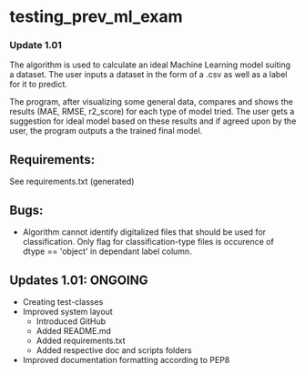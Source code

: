 # testing_prev_ml_exam
### Update 1.01

The algorithm is used to calculate an ideal Machine Learning model suiting a dataset. The user inputs a dataset in the form of a .csv as well as a label for it to predict. 

The program, after visualizing some general data,  compares and shows the results (MAE, RMSE, r2_score) for each type of model tried. The user gets a suggestion for ideal model based on these results and if agreed upon by the user, the program outputs a the trained final model.

## Requirements:
See requirements.txt (generated)

## Bugs:
-   Algorithm cannot identify digitalized files that should be used for classification. Only flag for classification-type files is occurence of dtype == 'object' in dependant label column.

## Updates 1.01: ONGOING
-   Creating test-classes
-   Improved system layout
    -   Introduced GitHub
    -   Added README.md
    -   Added requirements.txt
    -   Added respective doc and scripts folders
-   Improved documentation formatting according to PEP8
